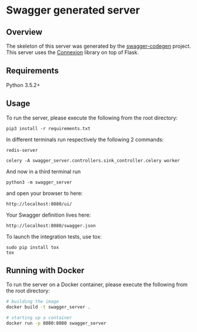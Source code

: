 # Swagger generated server

## Overview
The skeleton of this server was generated by the [swagger-codegen](https://github.com/swagger-api/swagger-codegen) project. 
This server uses the [Connexion](https://github.com/zalando/connexion) library on top of Flask.

## Requirements
Python 3.5.2+

## Usage
To run the server, please execute the following from the root directory:

```
pip3 install -r requirements.txt
```

In  different terminals run respectively the following 2 commands:
```
redis-server

celery -A swagger_server.controllers.sink_controller.celery worker
```

And now in a third terminal run
```
python3 -m swagger_server
```

and open your browser to here:

```
http://localhost:8080/ui/
```

Your Swagger definition lives here:

```
http://localhost:8080/swagger.json
```

To launch the integration tests, use tox:
```
sudo pip install tox
tox
```

## Running with Docker

To run the server on a Docker container, please execute the following from the root directory:

```bash
# building the image
docker build -t swagger_server .

# starting up a container
docker run -p 8080:8080 swagger_server
```